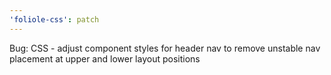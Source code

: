 ```yaml
---
'foliole-css': patch
---
```


Bug: CSS - adjust component styles for header nav to remove unstable nav placement at upper and lower layout positions
